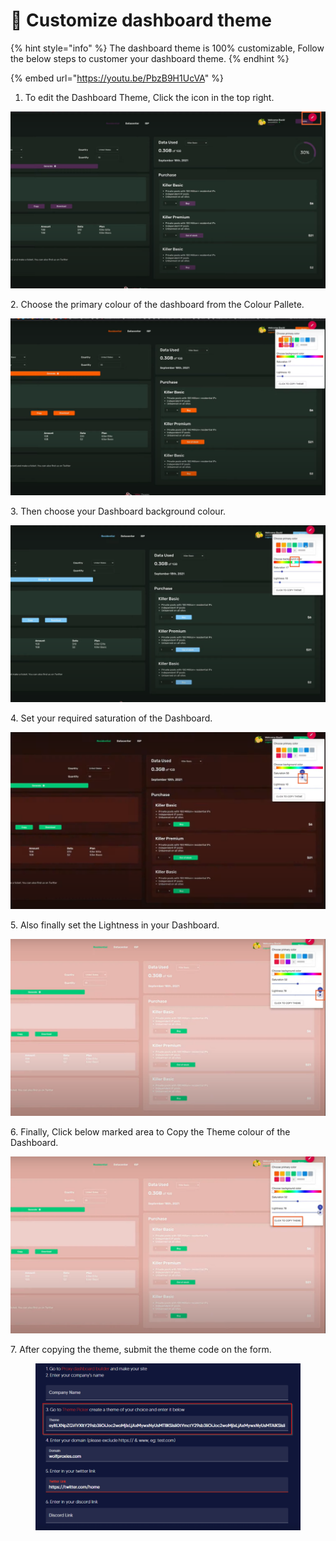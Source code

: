 # 💊 Customize dashboard theme

{% hint style="info" %}
The dashboard theme is 100% customizable, Follow the below steps to customer your dashboard theme.
{% endhint %}

{% embed url="https://youtu.be/PbzB9H1UcVA" %}

1. To edit the Dashboard Theme, Click the icon in the top right.

![](<../.gitbook/assets/Untitled design (16).png>)

2\. Choose the primary colour of the dashboard from the Colour Pallete.

![](<../.gitbook/assets/Untitled design (1) (9).png>)

3\. Then choose your Dashboard background colour.

![](<../.gitbook/assets/Untitled design (2) (3).png>)

4\. Set your required saturation of the Dashboard.

![](<../.gitbook/assets/Untitled design (3) (5).png>)

5\. Also finally set the Lightness in your Dashboard.

![](<../.gitbook/assets/Untitled design (4) (7).png>)

6\. Finally, Click below marked area to Copy the Theme colour of the Dashboard.

![](<../.gitbook/assets/Untitled design (5) (3).png>)

7\. After copying the theme, submit the theme code on the form.

<figure><img src="../.gitbook/assets/3 (11).png" alt=""><figcaption></figcaption></figure>
